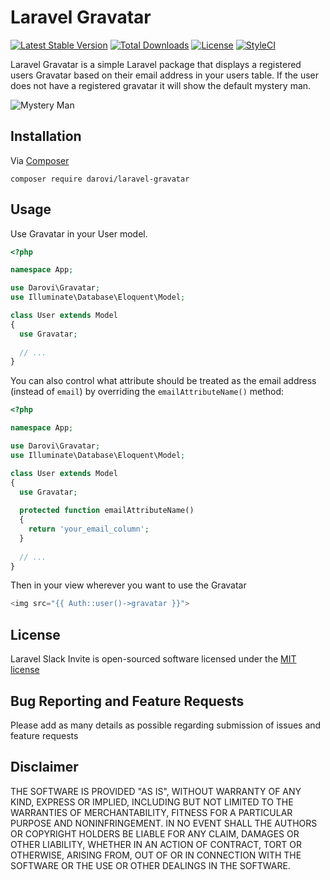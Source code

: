 # Laravel Gravatar

[![Latest Stable Version](https://poser.pugx.org/darovi/laravel-gravatar/v/stable)](https://packagist.org/packages/darovi/laravel-gravatar) [![Total Downloads](https://poser.pugx.org/darovi/laravel-gravatar/downloads)](https://packagist.org/packages/darovi/laravel-gravatar) [![License](https://poser.pugx.org/darovi/laravel-gravatar/license)](https://packagist.org/packages/darovi/laravel-gravatar) [![StyleCI](https://styleci.io/repos/42085428/shield?branch=master)](https://styleci.io/repos/42085428)

Laravel Gravatar is a simple Laravel package that displays a registered users Gravatar based on their email address in your users table.  If the user does not have a registered gravatar it will show the default mystery man.

![Mystery Man](https://secure.gravatar.com/avatar/6e600a1f5823cf4a7f267b709dc530a5?d=mm)

## Installation

Via [Composer](https://getcomposer.org/)

`composer require darovi/laravel-gravatar`

## Usage

Use Gravatar in your User model.

```php
<?php

namespace App;

use Darovi\Gravatar;
use Illuminate\Database\Eloquent\Model;

class User extends Model
{
  use Gravatar;
 
  // ...
}
```

You can also control what attribute should be treated as the email address (instead of `email`) by overriding the `emailAttributeName()` method:

```php
<?php

namespace App;

use Darovi\Gravatar;
use Illuminate\Database\Eloquent\Model;

class User extends Model
{
  use Gravatar;
  
  protected function emailAttributeName()
  {
    return 'your_email_column';
  }
  
  // ...
}
```

Then in your view wherever you want to use the Gravatar

```php
<img src="{{ Auth::user()->gravatar }}">
```

## License

Laravel Slack Invite is open-sourced software licensed under the [MIT license](http://opensource.org/licenses/MIT)

## Bug Reporting and Feature Requests

Please add as many details as possible regarding submission of issues and feature requests

## Disclaimer

THE SOFTWARE IS PROVIDED "AS IS", WITHOUT WARRANTY OF ANY KIND, EXPRESS OR IMPLIED, INCLUDING BUT NOT LIMITED TO THE WARRANTIES OF MERCHANTABILITY, FITNESS FOR A PARTICULAR PURPOSE AND NONINFRINGEMENT. IN NO EVENT SHALL THE AUTHORS OR COPYRIGHT HOLDERS BE LIABLE FOR ANY CLAIM, DAMAGES OR OTHER LIABILITY, WHETHER IN AN ACTION OF CONTRACT, TORT OR OTHERWISE, ARISING FROM, OUT OF OR IN CONNECTION WITH THE SOFTWARE OR THE USE OR OTHER DEALINGS IN THE SOFTWARE.
